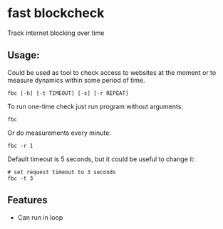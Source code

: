 # fast blockcheck
Track internet blocking over time

## Usage:
Could be used as tool to check access to websites 
at the moment or to measure dynamics within some period of time.  

```shell
fbc [-h] [-t TIMEOUT] [-s] [-r REPEAT]
```
To run one-time check just run program without arguments:
```shell
fbc
```

Or do measurements every minute:
```shell
fbc -r 1
```

Default timeout is 5 seconds, but it could be useful to change it:
```shell
# set request timeout to 3 seconds
fbc -t 3
```

## Features
- Can run in loop